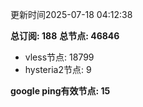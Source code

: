 更新时间2025-07-18 04:12:38

**总订阅: 188**
**总节点: 46846**
- vless节点: 18799
- hysteria2节点: 9

**google ping有效节点: 15**
